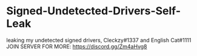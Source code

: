 # Signed-Undetected-Drivers-Self-Leak
leaking my undetected signed drivers, Cleckzy#1337 and English Cat#1111
JOIN SERVER FOR MORE: https://discord.gg/Zm4aHvg8
